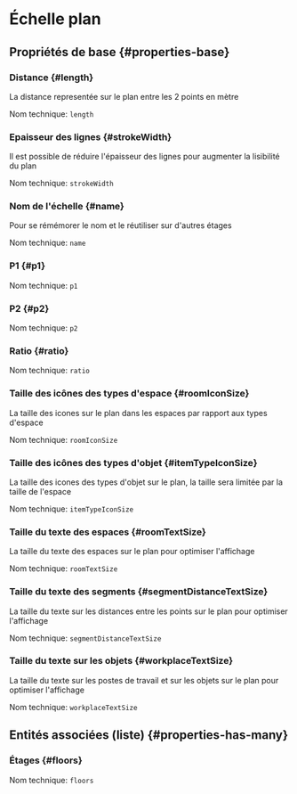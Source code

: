 # Échelle plan
<!--- THIS FILE IS GENERATED PLEASE DO NOT EDIT IT DIRECTLY --->



## Propriétés de base {#properties-base} ##

### Distance {#length}

La distance representée sur le plan entre les 2 points en mètre

Nom technique: ```length```

### Epaisseur des lignes {#strokeWidth}

Il est possible de réduire l'épaisseur des lignes pour augmenter la lisibilité du plan

Nom technique: ```strokeWidth```

### Nom de l'échelle {#name}

Pour se rémémorer le nom et le réutiliser sur d'autres étages

Nom technique: ```name```

### P1 {#p1}



Nom technique: ```p1```

### P2 {#p2}



Nom technique: ```p2```

### Ratio {#ratio}



Nom technique: ```ratio```

### Taille des icônes des types d'espace {#roomIconSize}

La taille des icones sur le plan dans les espaces par rapport aux types d'espace

Nom technique: ```roomIconSize```

### Taille des icônes des types d'objet {#itemTypeIconSize}

La taille des icones des types d'objet sur le plan, la taille sera limitée par la taille de l'espace

Nom technique: ```itemTypeIconSize```

### Taille du texte des espaces {#roomTextSize}

La taille du texte des espaces sur le plan pour optimiser l'affichage

Nom technique: ```roomTextSize```

### Taille du texte des segments {#segmentDistanceTextSize}

La taille du texte sur les distances entre les points sur le plan pour optimiser l'affichage

Nom technique: ```segmentDistanceTextSize```

### Taille du texte sur les objets {#workplaceTextSize}

La taille du texte sur les postes de travail et sur les objets sur le plan pour optimiser l'affichage

Nom technique: ```workplaceTextSize```




## Entités associées (liste) {#properties-has-many} ##

### Étages {#floors}



Nom technique: ```floors```




